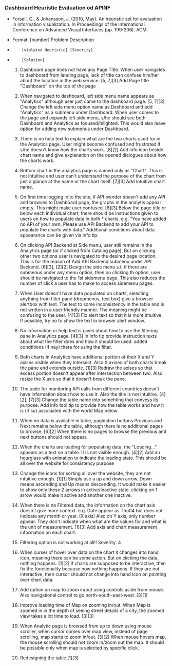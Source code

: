 ### Dashboard Heuristic Evaluation od APINF

* Forsell, C., & Johansson, J. (2010, May). An heuristic set for evaluation in information visualization. In Proceedings of the International Conference on Advanced Visual Interfaces (pp. 199-206). ACM.

* Format: [number] Problem Description
*         [violated Heuristic] [Severity]
*         [Solution]

    1. Dashboard page does not have any Page Title. When user navigates to dashboard from landing page, lack of title can confuse  him/her about the location in the web service.
        [5, 7][3]
        Add Page title "Dashboard" on the top of the page
    
    2. When navigated to dashboard, left side menu name appears as "Analytics" although user just came to the dashboard page.
    [5, 7][3]
    Change the left side menu option name as Dashboard and add "Analytics" as a submenu under Dashboard. When user comes to the page   and expands left side menu, s/he should see both Dashboard and Analytics as focused/hilighted. This would also leave option for   adding new submenus under Dashboard.
    
    3. There is no help text to explain what are the two charts used for in the Analytics page. User might become confused and frustrated if s/he doesn't know how the charts work.
    [8][2]
    Add info icon beside chart name and give explanation on the opened dialogues about how the charts work.
    
    4. Bottom chart in the analytics page is named only as "Chart". This is not intuitive and user can't understand the purpose of the chart from just a glance at the name or the chart itself.
    [7][3]
    Add intuitive chart name.
    
    5. On first time logging in to the site, if API ownder doesn't add any API and browses to Dashboard page, the graphs in the analytis appear empty. This might make user confused.
    [8][3]
    Below the page title or below each individual chart, there should be instructions given to users on how to populate data in both * charts. e.g. "You have added no API of your own. Please use API Backend to add your API to populate the charts with data."        Additional conditions about data appearance can be given via info tip.
    
    6. On clicking API Backend at Side menu, user still remains in the Analytics page (or if clicked from Catalog page). But on clicking other two options user is navigated to the desired page location. This is for the reason of Add API Backend submenu under API Backend.
    [6][3], [2][2]
    Design the side menu s.t. if there are submenus under any menu option, then on clicking th option, user should be navigated to    the 1st sidemenu page. This also reduces the number of click a user has to make to access sidemenu pages.
    
    7. When User doesn't have data populated on charts, selecting anything from filter pane (dropmenus, text box) give a browser alertbox with text. The text to some inconsistency in the table and is not written in a user friendly manner. The meaning might be confusing to the user.
    [4][3]
    Fix alert text so that it is more intuitive. If possible, try no to show the text in browser alert window.
    
    8. No information or help text is given about how to use the filtering pane in Analytics page.
    [4][3]
    In Info tip provide instruction texts about what the filter does and how it should be used. added condtitions (if nay) there for  using the filter.
    
    9. Both charts in Analytics have additional portion of their X and Y axises visible when they intersect. Also X axises of both charts break the pane and extends outside.
    [1][3]
    Redraw the axises so that excess portion doesn't appear after intersection between two. Also resize the X axis so that it         doesn't break the pane.
    
    10. The table for monitoring API calls from different countries doesn't have information about how to use it. Also the title is not intuitive.
    [4][2], [7][3]
    Change the table name into somehting that conveys its purpose. Add info tool tip to provide how the table works and how it is (if so) associated with the world Map below.
    
    11. When no data is available in table, pagination buttons Previous and Next remains below the table, although there is no additional pages to browse.
    [6][2]
    When there is no pages to browse the previous and next buttons should not appear.
    
    12. When the charts are loading for populating data, the "Loading..." appears as a text on a table. It is not visible enough.
    [4][2]
    Add an hourglass with animation to indicate the loading state. This should be all over the website for consistency purpose
    
    13. Change the icons for sorting all over the website, they are not intuitive enough.
    [1][1]
    Simply use a up and down arrow. Down means ascending and Up means descending. It would make it easier to show only these 2        arrows in active/inactive state. clicking on 1 arrow would make it active and another one inactive.
    
    14. When there is no Filtered data, the information on the chart axis doesn't give more context.
        e.g. Date appear as  Thu04 but does not indicate any month or year. (X axis)
        Also on Y axis, only number appear. They don't indicate when what are the values for and what is the unit of measurement.
    [1][3]
    Add axis and chart measurement information on each chart.
    
    15. Filtering option is not working at all!!
    Severity: 4
    
    16. When curser of hover over data on the chart it changes into hand icon, meaning there can be some action. But on clicking the data, nothing happens.
    [1][2]
    If charts are supposed to be interactive, then fix the functionality because now nothing happens. If they are not interactive,    then cursor should not change into hand icon on pointing over chart data.
    
    18. Add option on map to zoom in/out using controls aside from mouse. Also navigational control to go north-south-east-west.
    [3][1]
    
    19. Improve loading time of Map on zooming in/out. When Map is zoomed in in the depth of seeing street details of a city, the zoomed view takes a lot time to load.
    [3][3]
    
    20. When Analytic page is browsed from up to down using mouse scroller, when cursor comes over map view, instead of page scrolling, map starts to zoom in/out.
    [3][2]
    When mouse hovers map, the mouse scrolling should not zoom in/zoom out the map. It should be possible only when map is selected   by specific click.
    
    21. Redesigning the table 
    [1][3]
    
        

